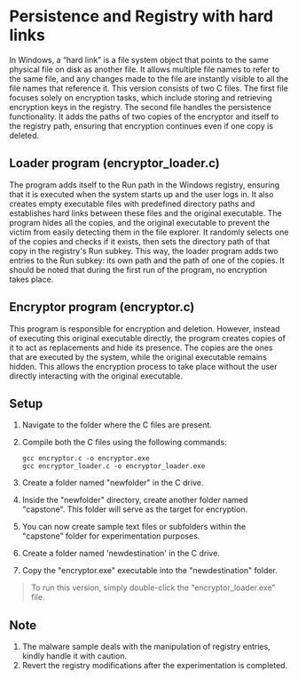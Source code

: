 # Persistence and Registry with hard links
In Windows, a “hard link” is a file system object that points to the same physical file on disk as another file. It allows multiple file names to refer to the same file, and any changes made to the file are instantly visible to all the file names that reference it.
This version consists of two C files. The first file focuses solely on encryption tasks, which include storing and retrieving encryption keys in the registry. The second file handles the persistence functionality. It adds the paths of two copies of the encryptor and itself to the registry path, ensuring that encryption continues even if one copy is deleted.

## Loader program (encryptor_loader.c)
The program adds itself to the Run path in the Windows registry, ensuring that it is executed when the system starts up and the user logs in. It also creates empty executable files with predefined directory paths and establishes hard links between these files and the original executable. The program hides all the copies, and the original executable to prevent the victim from easily detecting them in the file explorer. It randomly selects one of the copies and checks if it exists, then sets the directory path of that copy in the registry's Run subkey. This way, the loader program adds two entries to the Run subkey: its own path and the path of one of the copies. It should be noted that during the first run of the program, no encryption takes place. 

## Encryptor program (encryptor.c)
This program is responsible for encryption and deletion. However, instead of executing this original executable directly, the program creates copies of it to act as replacements and hide its presence. The copies are the ones that are executed by the system, while the original executable remains hidden. This allows the encryption process to take place without the user directly interacting with the original executable.

## Setup
1. Navigate to the folder where the C files are present.
2. Compile both the C files using the following commands:
    ```
    gcc encryptor.c -o encryptor.exe
    gcc encryptor_loader.c -o encryptor_loader.exe
    ```

3. Create a folder named "newfolder" in the C drive.
4. Inside the "newfolder" directory, create another folder named "capstone". This folder will serve as the target for encryption.
5. You can now create sample text files or subfolders within the "capstone" folder for experimentation purposes.
6. Create a folder named 'newdestination' in the C drive.
7. Copy the "encryptor.exe" executable into the "newdestination" folder.

>To run this version, simply double-click the "encryptor_loader.exe" file.

## Note
1. The malware sample deals with the manipulation of registry entries, kindly handle it with caution. 
2. Revert the registry modifications after the experimentation is completed.
